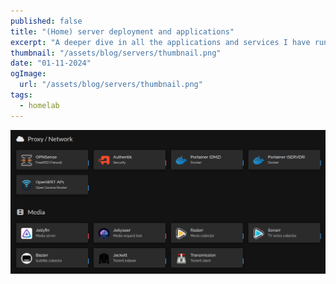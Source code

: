 ```yaml
---
published: false
title: "(Home) server deployment and applications"
excerpt: "A deeper dive in all the applications and services I have running and the measures I took to safeguard them."
thumbnail: "/assets/blog/servers/thumbnail.png"
date: "01-11-2024"
ogImage:
  url: "/assets/blog/servers/thumbnail.png"
tags:
  - homelab
---
```


![Small sample of applications running on my servers](/assets/blog/servers/cover.png)
